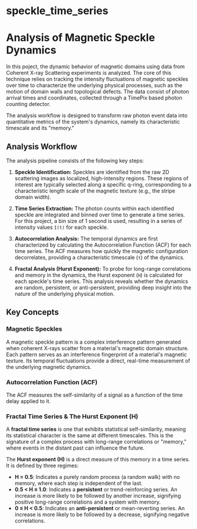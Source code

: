 # speckle_time_series
# Analysis of Magnetic Speckle Dynamics

In this poject,  the dynamic behavior of magnetic domains using data from Coherent X-ray Scattering experiments is analyzed. The core of this technique relies on tracking the intensity fluctuations of magnetic speckles over time to characterize the underlying physical processes, such as the motion of domain walls and topological defects. The data consist of photon arrival times and coordinates, collected through a TimePix based photon counting detector. 

The analysis workflow is designed to transform raw photon event data  into quantitative metrics of the system's dynamics, namely its characteristic timescale and its "memory."

## Analysis Workflow

The analysis pipeline consists of the following key steps:

1.  **Speckle Identification:** Speckles are identified from the raw 2D scattering images as localized, high-intensity regions. These regions of interest are typically selected along a specific q-ring, corresponding to a characteristic length scale of the magnetic texture (e.g., the stripe domain width).

2.  **Time Series Extraction:** The photon counts within each identified speckle are integrated and binned over time to generate a time series. For this project, a bin size of 1 second is used, resulting in a series of intensity values `I(t)` for each speckle.

3.  **Autocorrelation Analysis:** The temporal dynamics are first characterized by calculating the Autocorrelation Function (ACF) for each time series. The ACF measures how quickly the magnetic configuration decorrelates, providing a characteristic timescale (`τ`) of the dynamics.

4.  **Fractal Analysis (Hurst Exponent):** To probe for long-range correlations and memory in the dynamics, the Hurst exponent (`H`) is calculated for each speckle's time series. This analysis reveals whether the dynamics are random, persistent, or anti-persistent, providing deep insight into the nature of the underlying physical motion.

## Key Concepts

### Magnetic Speckles
A magnetic speckle pattern is a complex interference pattern generated when coherent X-rays scatter from a material's magnetic domain structure. Each pattern serves as an interference fingerprint of a material's magnetic texture. Its temporal fluctuations provide a direct, real-time measurement of the underlying magnetic dynamics.


### Autocorrelation Function (ACF)
The ACF measures the self-similarity of a signal as a function of the time delay applied to it. 

### Fractal Time Series & The Hurst Exponent (H)
A **fractal time series** is one that exhibits statistical self-similarity, meaning its statistical character is the same at different timescales. This is the signature of a complex process with long-range correlations or "memory," where events in the distant past can influence the future.

The **Hurst exponent (H)** is a direct measure of this memory in a time series. It is defined by three regimes:
*   **H = 0.5**: Indicates a purely random process (a random walk) with no memory, where each step is independent of the last.
*   **0.5 < H ≤ 1.0**: Indicates a **persistent** or trend-reinforcing series. An increase is more likely to be followed by another increase, signifying positive long-range correlations and a system with memory.
*   **0 ≤ H < 0.5**: Indicates an **anti-persistent** or mean-reverting series. An increase is more likely to be followed by a decrease, signifying negative correlations.
